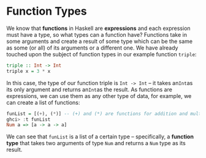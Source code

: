 # Function Types

We know that **functions** in Haskell are **expressions** and each expression must have a type, so what types can a function have? Functions take in some arguments and create a result of some type which can be the same as some \(or all\) of its arguments or a different one. We have already touched upon the subject of function types in our example function `triple`:

```haskell
triple :: Int -> Int
triple x = 3 * x
```

In this case, the type of our function triple is `Int -> Int` – it takes an`Int`as its only argument and returns an`Int`as the result. As functions are expressions, we can use them as any other type of data, for example, we can create a list of functions:

```haskell
funList = [(+), (*)] -- (+) and (*) are functions for addition and multiplication
ghci> :t funList
Num a => [a -> a -> a]
```

We can see that `funList` is a list of a certain type – specifically, a **function type** that takes two arguments of type `Num` and returns a `Num` type as its result.


